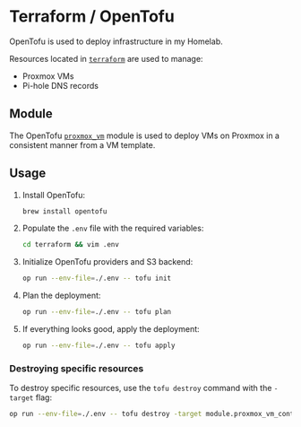 # Terraform / OpenTofu

OpenTofu is used to deploy infrastructure in my Homelab.

Resources located in [`terraform`](https://github.com/dbrennand/home-ops/tree/dev/terraform/) are used to manage:

- Proxmox VMs
- Pi-hole DNS records

## Module

The OpenTofu [`proxmox_vm`](https://github.com/dbrennand/home-ops/tree/dev/terraform/modules/proxmox_vm) module is used to deploy VMs on Proxmox in a consistent manner from a VM template.

## Usage

1. Install OpenTofu:

    ```bash
    brew install opentofu
    ```

2. Populate the `.env` file with the required variables:

    ```bash
    cd terraform && vim .env
    ```

3. Initialize OpenTofu providers and S3 backend:

    ```bash
    op run --env-file=./.env -- tofu init
    ```

4. Plan the deployment:

    ```bash
    op run --env-file=./.env -- tofu plan
    ```

5. If everything looks good, apply the deployment:

    ```bash
    op run --env-file=./.env -- tofu apply
    ```

### Destroying specific resources

To destroy specific resources, use the `tofu destroy` command with the `-target` flag:

```bash
op run --env-file=./.env -- tofu destroy -target module.proxmox_vm_control01 -target module.proxmox_vm_worker01 -target module.proxmox_vm_worker02
```
